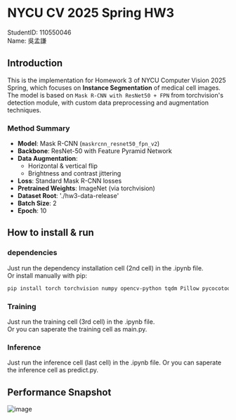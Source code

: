 # NYCU CV 2025 Spring HW3

StudentID: 110550046  
Name: 吳孟謙

## Introduction

This is the implementation for Homework 3 of NYCU Computer Vision 2025 Spring, which focuses on **Instance Segmentation** of medical cell images.  
The model is based on `Mask R-CNN with ResNet50 + FPN` from torchvision's detection module, with custom data preprocessing and augmentation techniques.

### Method Summary

- **Model**: Mask R-CNN (`maskrcnn_resnet50_fpn_v2`)
- **Backbone**: ResNet-50 with Feature Pyramid Network
- **Data Augmentation**:
  - Horizontal & vertical flip
  - Brightness and contrast jittering
- **Loss**: Standard Mask R-CNN losses
- **Pretrained Weights**: ImageNet (via torchvision)
- **Dataset Root**: './hw3-data-release'
- **Batch Size**: 2
- **Epoch**: 10

## How to install & run  

### dependencies  
Just run the dependency installation cell (2nd cell) in the .ipynb file.  
Or install manually with pip:
```bash
pip install torch torchvision numpy opencv-python tqdm Pillow pycocotools 
```
### Training
Just run the training cell (3rd cell) in the .ipynb file.  
Or you can saperate the training cell as main.py.

### Inference
Just run the inference cell (last cell) in the .ipynb file.
Or you can saperate the inference cell as predict.py.

## Performance Snapshot
![image](https://github.com/user-attachments/assets/3b0798fd-a5c3-47dd-bc1c-ab90caf52d52)

